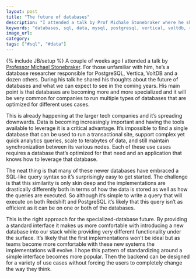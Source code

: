 ```yaml
---
layout: post
title: "The future of databases"
description: "I attended a talk by Prof Michale Stonebraker where he shared his thoughts about the future of databases. In particular I like that many of these new databases are standardizing around a SQL-like syntax."
keywords: "databases, sql, data, mysql, postgresql, vertical, voltdb, redshift"
image_url:
category:
tags: ["#sql", "#data"]
---
```

{% include JB/setup %}
A couple of weeks ago I attended a talk by <a href="https://en.wikipedia.org/wiki/Michael_Stonebraker" target="_blank">Professor Michael Stonebraker</a>. For those unfamiliar with him, he’s a database researcher responsible for PostgreSQL, Vertica, VoltDB and a dozen others. During his talk he shared his thoughts about the future of databases and what we can expect to see in the coming years. His main point is that databases are becoming more and more specialized and it will be very common for companies to run multiple types of databases that are optimized for different uses cases.

This is already happening at the larger tech companies and it’s spreading downwards. Data is becoming increasingly important and having the tools available to leverage it is a critical advantage. It’s impossible to find a single database that can be used to run a transactional site, support complex yet quick analytics queries, scale to terabytes of data, and still maintain synchronization between its various nodes. Each of these use cases requires a database that’s optimized for that need and an application that knows how to leverage that database.

The neat thing is that many of these newer databases have embraced a SQL-like query syntax so it’s surprisingly easy to get started. The challenge is that this similarity is only skin deep and the implementations are drastically differently both in terms of how the data is stored as well as how the queries are executed. So although it’s simple to write a query that will execute on both Redshift and PostgreSQL it’s likely that this query isn’t as efficient as it can be on one or both of the databases.

This is the right approach for the specialized-database future. By providing a standard interface it makes us more comfortable with introducing a new database into our stack while providing very different functionality under the surface. It’s likely that the first implementations won’t be ideal but as teams become more comfortable with these new systems the implementations will evolve. I hope this pattern of standardizing around a simple interface becomes more popular. Then the backend can be designed for a variety of use cases without forcing the users to completely change the way they think.
